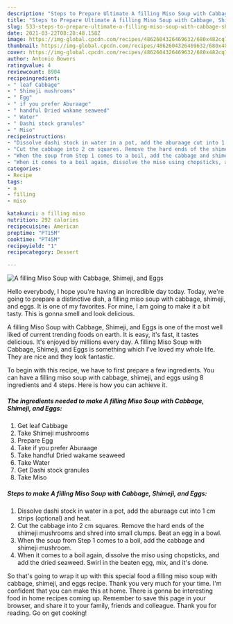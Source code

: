 ```yaml
---
description: "Steps to Prepare Ultimate A filling Miso Soup with Cabbage, Shimeji, and Eggs"
title: "Steps to Prepare Ultimate A filling Miso Soup with Cabbage, Shimeji, and Eggs"
slug: 533-steps-to-prepare-ultimate-a-filling-miso-soup-with-cabbage-shimeji-and-eggs
date: 2021-03-22T08:28:48.158Z
image: https://img-global.cpcdn.com/recipes/4862604326469632/680x482cq70/a-filling-miso-soup-with-cabbage-shimeji-and-eggs-recipe-main-photo.jpg
thumbnail: https://img-global.cpcdn.com/recipes/4862604326469632/680x482cq70/a-filling-miso-soup-with-cabbage-shimeji-and-eggs-recipe-main-photo.jpg
cover: https://img-global.cpcdn.com/recipes/4862604326469632/680x482cq70/a-filling-miso-soup-with-cabbage-shimeji-and-eggs-recipe-main-photo.jpg
author: Antonio Bowers
ratingvalue: 4
reviewcount: 8904
recipeingredient:
- " leaf Cabbage"
- " Shimeji mushrooms"
- " Egg"
- " if you prefer Aburaage"
- " handful Dried wakame seaweed"
- " Water"
- " Dashi stock granules"
- " Miso"
recipeinstructions:
- "Dissolve dashi stock in water in a pot, add the aburaage cut into 1 cm strips (optional) and heat."
- "Cut the cabbage into 2 cm squares. Remove the hard ends of the shimeji mushrooms and shred into small clumps. Beat an egg in a bowl."
- "When the soup from Step 1 comes to a boil, add the cabbage and shimeji mushroom."
- "When it comes to a boil again, dissolve the miso using chopsticks, and add the dried seaweed. Swirl in the beaten egg, mix, and it&#39;s done."
categories:
- Recipe
tags:
- a
- filling
- miso

katakunci: a filling miso 
nutrition: 292 calories
recipecuisine: American
preptime: "PT15M"
cooktime: "PT45M"
recipeyield: "1"
recipecategory: Dessert

---
```



![A filling Miso Soup with Cabbage, Shimeji, and Eggs](https://img-global.cpcdn.com/recipes/4862604326469632/680x482cq70/a-filling-miso-soup-with-cabbage-shimeji-and-eggs-recipe-main-photo.jpg)

Hello everybody, I hope you're having an incredible day today. Today, we're going to prepare a distinctive dish, a filling miso soup with cabbage, shimeji, and eggs. It is one of my favorites. For mine, I am going to make it a bit tasty. This is gonna smell and look delicious.

A filling Miso Soup with Cabbage, Shimeji, and Eggs is one of the most well liked of current trending foods on earth. It is easy, it's fast, it tastes delicious. It's enjoyed by millions every day. A filling Miso Soup with Cabbage, Shimeji, and Eggs is something which I've loved my whole life. They are nice and they look fantastic.




To begin with this recipe, we have to first prepare a few ingredients. You can have a filling miso soup with cabbage, shimeji, and eggs using 8 ingredients and 4 steps. Here is how you can achieve it.

<!--inarticleads1-->

##### The ingredients needed to make A filling Miso Soup with Cabbage, Shimeji, and Eggs:

1. Get  leaf Cabbage
1. Take  Shimeji mushrooms
1. Prepare  Egg
1. Take  if you prefer Aburaage
1. Take  handful Dried wakame seaweed
1. Take  Water
1. Get  Dashi stock granules
1. Take  Miso




<!--inarticleads2-->

##### Steps to make A filling Miso Soup with Cabbage, Shimeji, and Eggs:

1. Dissolve dashi stock in water in a pot, add the aburaage cut into 1 cm strips (optional) and heat.
1. Cut the cabbage into 2 cm squares. Remove the hard ends of the shimeji mushrooms and shred into small clumps. Beat an egg in a bowl.
1. When the soup from Step 1 comes to a boil, add the cabbage and shimeji mushroom.
1. When it comes to a boil again, dissolve the miso using chopsticks, and add the dried seaweed. Swirl in the beaten egg, mix, and it&#39;s done.




So that's going to wrap it up with this special food a filling miso soup with cabbage, shimeji, and eggs recipe. Thank you very much for your time. I'm confident that you can make this at home. There is gonna be interesting food in home recipes coming up. Remember to save this page in your browser, and share it to your family, friends and colleague. Thank you for reading. Go on get cooking!

